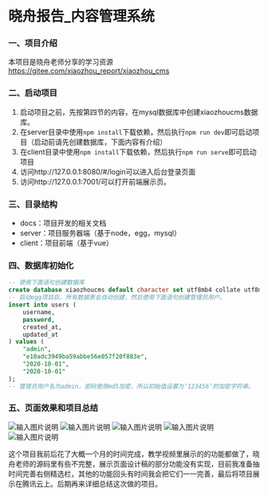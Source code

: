 # 晓舟报告_内容管理系统

### 一、项目介绍

本项目是晓舟老师分享的学习资源 https://gitee.com/xiaozhou_report/xiaozhou_cms


### 二、启动项目

1. 启动项目之前，先按第四节的内容，在mysql数据库中创建xiaozhoucms数据库。
2. 在server目录中使用`npm install`下载依赖，然后执行`npm run dev`即可启动项目（启动前请先创建数据库，下面内容有介绍）
3. 在client目录中使用`npm install`下载依赖，然后执行`npm run serve`即可启动项目
4. 访问http://127.0.0.1:8080/#/login可以进入后台登录页面
5. 访问http://127.0.0.1:7001/可以打开前端展示页。

### 三、目录结构

* docs：项目开发的相关文档
* server：项目服务器端（基于node，egg，mysql）
* client：项目前端（基于vue）

### 四、数据库初始化

``` sql
-- 使用下面语句创建数据库
create database xiaozhoucms default character set utf8mb4 collate utf8mb4_unicode_ci;
-- 启动egg项目后，所有数据表会自动创建，然后使用下面语句创建管理员用户。
insert into users (
    username,
    password,
    created_at,
    updated_at
) values (
    "admin",
    "e10adc3949ba59abbe56e057f20f883e",
    "2020-10-01",
    "2020-10-01"
);
-- 管理员用户名为admin，密码使用md5加密，所以初始值设置为‘123456’的加密字符串。
```

### 五、页面效果和项目总结


 ![输入图片说明](https://images.gitee.com/uploads/images/2021/0928/151342_f2eb1855_9344516.png "Snipaste_2021-09-28_15-11-52.png")
 ![输入图片说明](https://images.gitee.com/uploads/images/2021/0928/151411_11c9f9ec_9344516.png "Snipaste_2021-09-28_15-12-37.png")
![输入图片说明](https://images.gitee.com/uploads/images/2021/0928/151427_57fb48fc_9344516.png "Snipaste_2021-09-28_15-12-52.png")
![输入图片说明](https://images.gitee.com/uploads/images/2021/0928/151444_b266f9b0_9344516.png "Snipaste_2021-09-28_15-13-24.png")
![输入图片说明](https://images.gitee.com/uploads/images/2021/0928/163324_ac29d895_9344516.png "Snipaste_2021-09-28_15-41-19.png")

  这个项目我前后花了大概一个月的时间完成，教学视频里展示的的功能都做了，晓舟老师的源码里有些不完整，展示页面设计稿的部分功能没有实现，目前我准备抽时间完善右侧精选栏，其他的功能回头有时间我会把它们一一完善，最后将项目展示在腾讯云上。后期再来详细总结这次做的项目。
